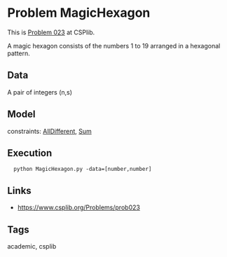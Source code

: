 # Problem MagicHexagon

This is [Problem 023](https://www.csplib.org/Problems/prob023/) at CSPlib.

A magic hexagon  consists of the numbers 1 to 19 arranged in a hexagonal pattern.

## Data
  A pair of integers (n,s)

## Model
  constraints: [AllDifferent](http://pycsp.org/documentation/constraints/AllDifferent), [Sum](http://pycsp.org/documentation/constraints/Sum)

## Execution
```
  python MagicHexagon.py -data=[number,number]
```

## Links
  - https://www.csplib.org/Problems/prob023

## Tags
  academic, csplib
